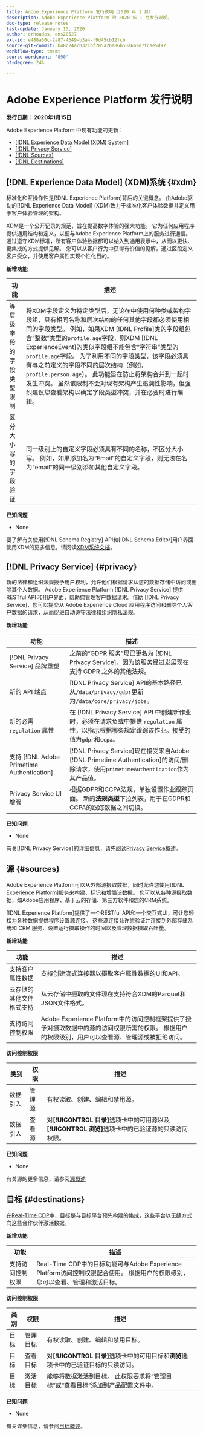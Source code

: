 ```yaml
---
title: Adobe Experience Platform 发行说明（2020 年 1 月）
description: Adobe Experience Platform 的 2020 年 1 月发行说明。
doc-type: release notes
last-update: January 15, 2020
author: crhoades, ens28527
exl-id: e488a50c-2a87-4649-b3a4-f9d45cb12fcb
source-git-commit: b48c24ac032cbf785a26a86b50a669d7fcae5d97
workflow-type: tm+mt
source-wordcount: '890'
ht-degree: 24%

---
```


# Adobe Experience Platform 发行说明

**发行日期： 2020年1月15日**

Adobe Experience Platform 中现有功能的更新：

* [[!DNL Experience Data Model (XDM) System]](#xdm)
* [[!DNL Privacy Service]](#privacy)
* [[!DNL Sources]](#sources)
* [[!DNL Destinations]](#destinations)

## [!DNL Experience Data Model] (XDM)系统 {#xdm}

标准化和互操作性是[!DNL Experience Platform]背后的关键概念。 由Adobe驱动的[!DNL Experience Data Model] (XDM)致力于标准化客户体验数据并定义用于客户体验管理的架构。

XDM是一个公开记录的规范，旨在提高数字体验的强大功能。 它为任何应用程序提供通用结构和定义，以便与Adobe Experience Platform上的服务进行通信。 通过遵守XDM标准，所有客户体验数据都可以纳入到通用表示中，从而以更快、更集成的方式提供见解。 您可以从客户行为中获得有价值的见解，通过区段定义客户受众，并使用客户属性实现个性化目的。

**新增功能**

| 功能 | 描述 |
|--- | ---|
| 等层级字段的字段类型限制 | 将XDM字段定义为特定类型后，无论在中使用何种类或架构字段组，具有相同名称和层次结构的任何其他字段都必须使用相同的字段类型。 例如，如果XDM [!DNL Profile]类的字段组包含“整数”类型的`profile.age`字段，则XDM [!DNL ExperienceEvent]的类似字段组不能包含“字符串”类型的`profile.age`字段。 为了利用不同的字段类型，该字段必须具有与之前定义的字段不同的层次结构（例如，`profile.person.age`）。 此功能旨在防止将架构合并到一起时发生冲突。 虽然该限制不会对现有架构产生追溯性影响，但强烈建议您查看架构以确定字段类型冲突，并在必要时进行编辑。 |
| 区分大小写的字段验证 | 同一级别上的自定义字段必须具有不同的名称，不区分大小写。 例如，如果添加名为“Email”的自定义字段，则无法在名为“email”的同一级别添加其他自定义字段。 |

**已知问题**

* None

要了解有关使用[!DNL Schema Registry] API和[!DNL Schema Editor]用户界面使用XDM的更多信息，请阅读[XDM系统文档](../../xdm/home.md)。

## [!DNL Privacy Service] {#privacy}

新的法律和组织法规授予用户权利，允许他们根据请求从您的数据存储中访问或删除其个人数据。 Adobe Experience Platform [!DNL Privacy Service] 提供 RESTful API 和用户界面，帮助您管理客户数据请求。借助 [!DNL Privacy Service]，您可以提交从 Adobe Experience Cloud 应用程序访问和删除个人客户数据的请求，从而促进自动遵守法律和组织隐私法规。

**新增功能**

| 功能 | 描述 |
|--- | ---|
| [!DNL Privacy Service] 品牌重塑 | 之前的“GDPR 服务”现已更名为 [!DNL Privacy Service]，因为该服务经过发展现在支持 GDPR 之外的其他法规。 |
| 新的 API 端点 | [!DNL Privacy Service] API的基本路径已从`/data/privacy/gdpr`更新为`/data/core/privacy/jobs`。 |
| 新的必需 `regulation` 属性 | 在 [!DNL Privacy Service] API 中创建新作业时，必须在请求负载中提供 `regulation` 属性，以指示根据哪条规定跟踪该作业。接受的值为`gdpr`和`ccpa`。 |
| 支持 [!DNL Adobe Primetime Authentication] | [!DNL Privacy Service]现在接受来自Adobe [!DNL Primetime Authentication]的访问/删除请求，使用`primetimeAuthentication`作为其产品值。 |
| Privacy Service UI增强 | 根据GDPR和CCPA法规，单独设置作业跟踪页面。 新的&#x200B;**法规类型**&#x200B;下拉列表，用于在GDPR和CCPA的跟踪数据之间切换。 |

**已知问题**

* None

有关[!DNL Privacy Service]的详细信息，请先阅读[Privacy Service概述](../../privacy-service/home.md)。

## 源 {#sources}

Adobe Experience Platform可以从外部源摄取数据，同时允许您使用[!DNL Experience Platform]服务来构建、标记和增强该数据。 您可以从各种源摄取数据，如Adobe应用程序、基于云的存储、第三方软件和您的CRM系统。

[!DNL Experience Platform]提供了一个RESTful API和一个交互式UI，可让您轻松为各种数据提供程序设置源连接。 这些源连接允许您验证并连接到外部存储系统和 CRM 服务、设置运行摄取操作的时间以及管理数据摄取吞吐量。

**新增功能**

| 功能 | 描述 |
|--- | ---|
| 支持客户属性数据 | 支持创建流式连接器以摄取客户属性数据的UI和API。 |
| 云存储的其他文件格式支持 | 从云存储中摄取的文件现在支持符合XDM的Parquet和JSON文件格式。 |
| 支持访问控制权限 | Adobe Experience Platform中的访问控制框架提供了授予对摄取数据中的源的访问权限所需的权限。 根据用户的权限级别，用户可以查看源、管理源或被拒绝访问。 |

**访问控制权限**

| 类别 | 权限 | 描述 |
|--- | --- | ---|
| 数据引入 | 管理源 | 有权读取、创建、编辑和禁用源。 |
| 数据引入 | 查看源 | 对&#x200B;**[!UICONTROL 目录]**&#x200B;选项卡中的可用源以及&#x200B;**[!UICONTROL 浏览]**&#x200B;选项卡中的已验证源的只读访问权限。 |

**已知问题**

* None

有关源的更多信息，请参阅[源概述](../../sources/home.md)

## 目标 {#destinations}

在[Real-Time CDP](../../rtcdp/overview.md)中，目标是与目标平台预先构建的集成，这些平台以无缝方式向这些合作伙伴激活数据。

**新增功能**

| 功能 | 描述 |
|--- | ---|
| 支持访问控制权限 | Real-Time CDP中的目标功能可与Adobe Experience Platform访问控制权限配合使用。 根据用户的权限级别，您可以查看、管理和激活目标。 |

**访问控制权限**

| 类别 | 权限 | 描述 |
|--- | --- | ---|
| 目标 | 管理目标 | 有权读取、创建、编辑和禁用目标。 |
| 目标 | 查看目标 | 对&#x200B;**[!UICONTROL 目录]**&#x200B;选项卡中的可用目标和&#x200B;**浏览**&#x200B;选项卡中的已验证目标的只读访问。 |
| 目标 | 激活目标 | 能够将数据激活到目标。 此权限要求将“管理目标”或“查看目标”添加到产品配置文件中。 |

**已知问题**

* None

有关详细信息，请参阅[目标概述](../../destinations/home.md)。
